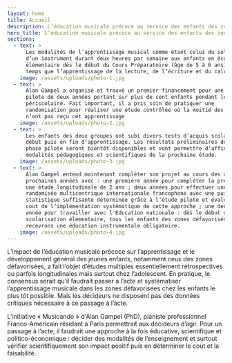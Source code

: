 ```yaml
---
layout: home
title: Accueil
description: L’éducation musicale précoce au service des enfants des zones défavorisées
hero_title: L’éducation musicale précoce au service des enfants des zones défavorisées
sections:
  - text: >
      Les modalités de l’apprentissage musical comme étant celui du solfège et
      d’un instrument durant deux heures par semaine aux enfants en école
      élémentaire dès le début du Cours Préparatoire (âge de 5 à 6 ans) en même
      temps que l’apprentissage de la lecture, de l’écriture et du calcul.
    image: /assets/uploads/photo-1.jpg
  - text: >
      Alan Gampel a organisé et trouvé un premier financement pour une étude
      pilote de deux années portant sur plus de cent enfants pendant leur temps
      périscolaire. Fait important, il a pris soin de pratiquer une
      randomisation pour réaliser une étude contrôlée où la moitié des enfants
      n’ont pas reçu cet apprentissage
    image: /assets/uploads/photo-2.jpg
  - text: >
      Les enfants des deux groupes ont subi divers tests d’acquis scolaires au
      début puis en fin d’apprentissage. Les résultats préliminaires de cette
      phase pilote seront bientôt disponibles et vont permettre d’affiner les
      modalités pédagogiques et scientifiques de la prochaine étude.
    image: /assets/uploads/photo-3.jpg
  - text: >
      Alan Gampel entend maintenant compléter son projet au cours des quatre
      prochaines années avec : une première année pour compléter la préparation
      une étude longitudinale de 2 ans ; deux années pour effectuer une étude
      randomisée multicentrique internationale francophone avec une puissance
      statistique suffisante déterminée grâce à l’étude pilote et évaluer le
      cout de l’implémentation systématique de cette approche ; une dernière
      année pour travailler avec l'Education nationale : dès le début de leur
      scolarisation élémentaire, tous les enfants des zones défavorisés,
      recevrons une éducation instrumentale obligatoire.
    image: /assets/uploads/photo-4.jpg
---
```

L’impact de l’éducation musicale précoce sur l’apprentissage et le développement général des jeunes enfants, notamment ceux des zones défavorisées, a fait l’objet d’études multiples essentiellement rétrospectives ou parfois longitudinales mais surtout chez l’adolescent.  En pratique, le consensus serait qu’il faudrait passer à l’acte et systématiser l’apprentissage musicale dans les zones défavorisées chez les enfants le plus tôt possible. Mais les décideurs ne disposent pas des données critiques nécessaire à ce passage à l’acte.

L’initiative « Musicando » d'Alan Gampel (PhD), pianiste professionnel Franco-Américain résidant à Paris permettrait aux décideurs d’agir. Pour un passage à l’acte, il faudrait une approche à la fois éducative, scientifique et politico-économique : décider des modalités de l’enseignement et surtout vérifier scientifiquement son impact positif puis en déterminer le cout et la faisabilité.

